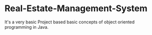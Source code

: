 # Real-Estate-Management-System
It's a very basic Project based basic concepts of object oriented programming in Java.
